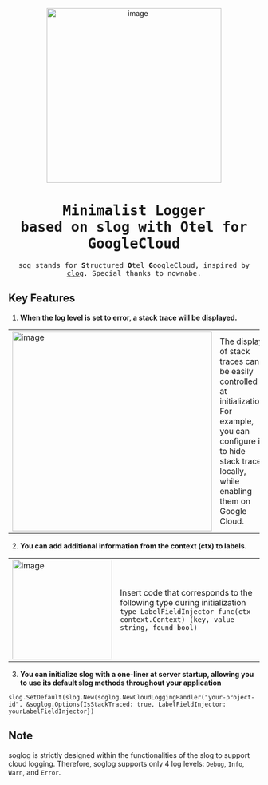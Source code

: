 <p align="center">
<img width="350" alt="image" src="https://github.com/s4s7/soglog/assets/41041296/a1acbd3a-81e0-48ef-8c5a-99a23978c9a0">
</p>

<div align="center">
<samp>

# Minimalist Logger <br> based on slog with Otel for GoogleCloud

sog stands for **S**tructured **O**tel **G**oogleCloud, inspired by [clog](https://github.com/nownabe/clog). 
Special thanks to nownabe.

</samp>
</div>


## Key Features
1. **When the log level is set to error, a stack trace will be displayed.**  
   

|                                                                                                                         |                                                                                                                                                                                  |
|-------------------------------------------------------------------------------------------------------------------------|----------------------------------------------------------------------------------------------------------------------------------------------------------------------------------|
| <img width="400" alt="image" src="https://github.com/s4s7/soglog/assets/41041296/de36ba4d-06ef-405a-a097-c6cff5c12b3d"> | The display of stack traces can be easily controlled at initialization. <br>For example, you can configure it to hide stack traces locally, while enabling them on Google Cloud. |

2. **You can add additional information from the context (ctx) to labels.**

|                                                                                                                         |                                                                                                                                                                     |
|-------------------------------------------------------------------------------------------------------------------------|---------------------------------------------------------------------------------------------------------------------------------------------------------------------|
| <img width="200" alt="image" src="https://github.com/s4s7/soglog/assets/41041296/d1fddd4f-29a3-4cc6-add1-e2eb7adcfe9c"> | Insert code that corresponds to the following type during initialization <br> ``type LabelFieldInjector func(ctx context.Context) (key, value string, found bool)`` |

3. **You can initialize slog with a one-liner at server startup, allowing you to use its default slog methods throughout your application**

```golang
slog.SetDefault(slog.New(soglog.NewCloudLoggingHandler("your-project-id", &soglog.Options{IsStackTraced: true, LabelFieldInjector: yourLabelFieldInjector})
```

## Note
soglog is strictly designed within the functionalities of the slog to support cloud logging. Therefore, soglog supports only 4 log levels: `Debug`, `Info`, `Warn`, and `Error`.
